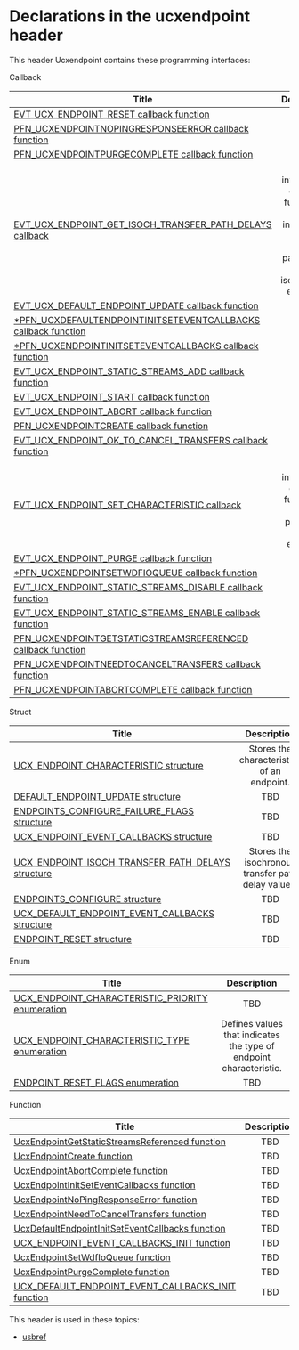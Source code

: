 # Declarations in the ucxendpoint header
This header Ucxendpoint contains these programming interfaces:

Callback

| Title        | Description    |
| ------------- |:-------------:|
| [EVT_UCX_ENDPOINT_RESET callback function](nc-ucxendpoint-evt-ucx-endpoint-reset.md) | TBD |
| [PFN_UCXENDPOINTNOPINGRESPONSEERROR callback function](nc-ucxendpoint-pfn-ucxendpointnopingresponseerror.md) | TBD |
| [PFN_UCXENDPOINTPURGECOMPLETE callback function](nc-ucxendpoint-pfn-ucxendpointpurgecomplete.md) | TBD |
| [EVT_UCX_ENDPOINT_GET_ISOCH_TRANSFER_PATH_DELAYS callback](nc-ucxendpoint-evt-ucx-endpoint-get-isoch-transfer-path-delays.md) | UCX invokes this callback function to get information about transfer path delays for an isochronous endpoint. |
| [EVT_UCX_DEFAULT_ENDPOINT_UPDATE callback function](nc-ucxendpoint-evt-ucx-default-endpoint-update.md) | TBD |
| [*PFN_UCXDEFAULTENDPOINTINITSETEVENTCALLBACKS callback function](nc-ucxendpoint-pfn-ucxdefaultendpointinitseteventcallbacks.md) | TBD |
| [*PFN_UCXENDPOINTINITSETEVENTCALLBACKS callback function](nc-ucxendpoint-pfn-ucxendpointinitseteventcallbacks.md) | TBD |
| [EVT_UCX_ENDPOINT_STATIC_STREAMS_ADD callback function](nc-ucxendpoint-evt-ucx-endpoint-static-streams-add.md) | TBD |
| [EVT_UCX_ENDPOINT_START callback function](nc-ucxendpoint-evt-ucx-endpoint-start.md) | TBD |
| [EVT_UCX_ENDPOINT_ABORT callback function](nc-ucxendpoint-evt-ucx-endpoint-abort.md) | TBD |
| [PFN_UCXENDPOINTCREATE callback function](nc-ucxendpoint-pfn-ucxendpointcreate.md) | TBD |
| [EVT_UCX_ENDPOINT_OK_TO_CANCEL_TRANSFERS callback function](nc-ucxendpoint-evt-ucx-endpoint-ok-to-cancel-transfers.md) | TBD |
| [EVT_UCX_ENDPOINT_SET_CHARACTERISTIC callback](nc-ucxendpoint-evt-ucx-endpoint-set-characteristic.md) | UCX invokes this callback function to set the priority on an endpoint. |
| [EVT_UCX_ENDPOINT_PURGE callback function](nc-ucxendpoint-evt-ucx-endpoint-purge.md) | TBD |
| [*PFN_UCXENDPOINTSETWDFIOQUEUE callback function](nc-ucxendpoint-pfn-ucxendpointsetwdfioqueue.md) | TBD |
| [EVT_UCX_ENDPOINT_STATIC_STREAMS_DISABLE callback function](nc-ucxendpoint-evt-ucx-endpoint-static-streams-disable.md) | TBD |
| [EVT_UCX_ENDPOINT_STATIC_STREAMS_ENABLE callback function](nc-ucxendpoint-evt-ucx-endpoint-static-streams-enable.md) | TBD |
| [PFN_UCXENDPOINTGETSTATICSTREAMSREFERENCED callback function](nc-ucxendpoint-pfn-ucxendpointgetstaticstreamsreferenced.md) | TBD |
| [PFN_UCXENDPOINTNEEDTOCANCELTRANSFERS callback function](nc-ucxendpoint-pfn-ucxendpointneedtocanceltransfers.md) | TBD |
| [PFN_UCXENDPOINTABORTCOMPLETE callback function](nc-ucxendpoint-pfn-ucxendpointabortcomplete.md) | TBD |
Struct

| Title        | Description    |
| ------------- |:-------------:|
| [UCX_ENDPOINT_CHARACTERISTIC structure](ns-ucxendpoint--ucx-endpoint-characteristic.md) | Stores the characteristics of an endpoint. |
| [DEFAULT_ENDPOINT_UPDATE structure](ns-ucxendpoint--default-endpoint-update.md) | TBD |
| [ENDPOINTS_CONFIGURE_FAILURE_FLAGS structure](ns-ucxendpoint--endpoints-configure-failure-flags.md) | TBD |
| [UCX_ENDPOINT_EVENT_CALLBACKS structure](ns-ucxendpoint--ucx-endpoint-event-callbacks.md) | TBD |
| [UCX_ENDPOINT_ISOCH_TRANSFER_PATH_DELAYS structure](ns-ucxendpoint--ucx-endpoint-isoch-transfer-path-delays.md) | Stores the isochronous transfer path delay values. |
| [ENDPOINTS_CONFIGURE structure](ns-ucxendpoint--endpoints-configure.md) | TBD |
| [UCX_DEFAULT_ENDPOINT_EVENT_CALLBACKS structure](ns-ucxendpoint--ucx-default-endpoint-event-callbacks.md) | TBD |
| [ENDPOINT_RESET structure](ns-ucxendpoint--endpoint-reset.md) | TBD |
Enum

| Title        | Description    |
| ------------- |:-------------:|
| [UCX_ENDPOINT_CHARACTERISTIC_PRIORITY enumeration](ne-ucxendpoint--ucx-endpoint-characteristic-priority.md) | TBD |
| [UCX_ENDPOINT_CHARACTERISTIC_TYPE enumeration](ne-ucxendpoint--ucx-endpoint-characteristic-type.md) | Defines values that indicates the type of endpoint characteristic. |
| [ENDPOINT_RESET_FLAGS enumeration](ne-ucxendpoint--endpoint-reset-flags.md) | TBD |
Function

| Title        | Description    |
| ------------- |:-------------:|
| [UcxEndpointGetStaticStreamsReferenced function](nf-ucxendpoint-ucxendpointgetstaticstreamsreferenced.md) | TBD |
| [UcxEndpointCreate function](nf-ucxendpoint-ucxendpointcreate.md) | TBD |
| [UcxEndpointAbortComplete function](nf-ucxendpoint-ucxendpointabortcomplete.md) | TBD |
| [UcxEndpointInitSetEventCallbacks function](nf-ucxendpoint-ucxendpointinitseteventcallbacks.md) | TBD |
| [UcxEndpointNoPingResponseError function](nf-ucxendpoint-ucxendpointnopingresponseerror.md) | TBD |
| [UcxEndpointNeedToCancelTransfers function](nf-ucxendpoint-ucxendpointneedtocanceltransfers.md) | TBD |
| [UcxDefaultEndpointInitSetEventCallbacks function](nf-ucxendpoint-ucxdefaultendpointinitseteventcallbacks.md) | TBD |
| [UCX_ENDPOINT_EVENT_CALLBACKS_INIT function](nf-ucxendpoint-ucx-endpoint-event-callbacks-init.md) | TBD |
| [UcxEndpointSetWdfIoQueue function](nf-ucxendpoint-ucxendpointsetwdfioqueue.md) | TBD |
| [UcxEndpointPurgeComplete function](nf-ucxendpoint-ucxendpointpurgecomplete.md) | TBD |
| [UCX_DEFAULT_ENDPOINT_EVENT_CALLBACKS_INIT function](nf-ucxendpoint-ucx-default-endpoint-event-callbacks-init.md) | TBD |

This header is used in these topics:

- [usbref](..content/_usbref)
